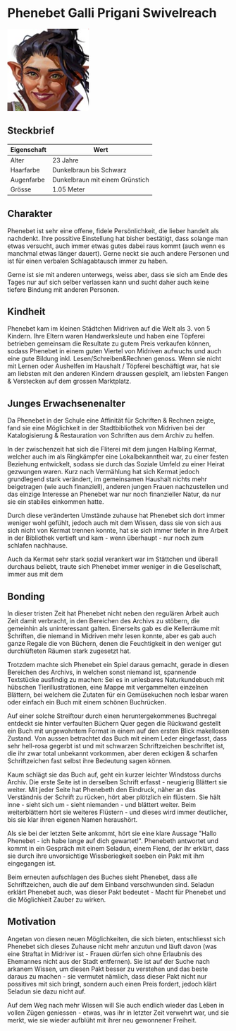 # Phenebet Galli Prigani Swivelreach
![Phenebet](./phenebet.png)


## Steckbrief
| Eigenschaft  |  Wert  |
|---|---|
|  Alter  |  23 Jahre  |
|  Haarfarbe  |  Dunkelbraun bis Schwarz  |
|  Augenfarbe  |  Dunkelbraun mit einem Grünstich  |
|  Grösse  |  1.05 Meter  |

## Charakter
Phenebet ist sehr eine offene, fidele Persönlichkeit, die lieber handelt als nachdenkt. Ihre possitive Einstellung hat bisher bestätigt, dass solange man etwas versucht, auch immer etwas gutes dabei raus kommt (auch wenn es manchmal etwas länger dauert). Gerne neckt sie auch andere Personen und ist für einen verbalen Schlagabtausch immer zu haben.

Gerne ist sie mit anderen unterwegs, weiss aber, dass sie sich am Ende des Tages nur auf sich selber verlassen kann und sucht daher auch keine tiefere Bindung mit anderen Personen.

## Kindheit
Phenebet kam im kleinen Städtchen Midriven auf die Welt als 3. von 5 Kindern. Ihre Eltern waren Handwerksleute und haben eine Töpferei betrieben gemeinsam die Resultate zu gutem Preis verkaufen können, sodass Phenebet in einem guten Viertel von Midriven aufwuchs und auch eine gute Bildung inkl. Lesen/Schreiben&Rechnen genoss. Wenn sie nicht mit Lernen oder Aushelfen im Haushalt / Töpferei beschäftigt war, hat sie am liebsten mit den anderen Kindern draussen gespielt, am liebsten Fangen & Verstecken auf dem grossen Marktplatz.

## Junges Erwachsenenalter
Da Phenebet in der Schule eine Affinität für Schriften & Rechnen zeigte, fand sie eine Möglichkeit in der Stadtbibliothek von Midriven bei der Katalogisierung & Restauration von Schriften aus dem Archiv zu helfen.

In der zwischenzeit hat sich die Fliterei mit dem jungen Halbling Kermat, welcher auch im als Ringkämpfer eine Lokalbekanntheit war, zu einer festen Beziehung entwickelt, sodass sie durch das Soziale Umfeld zu einer Heirat gezwungen waren. Kurz nach Vermählung hat sich Kermat jedoch grundlegend stark verändert, im gemeinsamen Haushalt nichts mehr beigetragen (wie auch finanziell), anderen jungen Frauen nachzustellen und das einzige Interesse an Phenebet war nur noch finanzieller Natur, da nur sie ein stabiles einkommen hatte.

Durch diese veränderten Umstände zuhause hat Phenebet sich dort immer weniger wohl gefühlt, jedoch auch mit dem Wissen, dass sie von sich aus sich nicht von Kermat trennen konnte, hat sie sich immer tiefer in ihre Arbeit in der Bibliothek vertieft und kam - wenn überhaupt - nur noch zum schlafen nachhause.

Auch da Kermat sehr stark sozial verankert war im Stättchen und überall durchaus beliebt, traute sich Phenebet immer weniger in die Gesellschaft, immer aus mit dem

## Bonding
In dieser tristen Zeit hat Phenebet nicht neben den regulären Arbeit auch Zeit damit verbracht, in den Bereichen des Archivs zu stöbern, die gemeinhin als uninteressant galten. Einerseits gab es die Kellerräume mit Schriften, die niemand in Midriven mehr lesen konnte, aber es gab auch ganze Regale die von Büchern, denen die Feuchtigkeit in den weniger gut durchlüfteten Räumen stark zugesetzt hat.

Trotzdem machte sich Phenebet ein Spiel daraus gemacht, gerade in diesen Bereichen des Archivs, in welchen sonst niemand ist, spannende Textstücke ausfindig zu machen: Sei es in unlesbares Naturkundebuch mit hübschen Tierillustrationen, eine Mappe mit vergammelten einzelnen Blättern, bei welchem die Zutaten für ein Gemüsekuchen noch lesbar waren oder einfach ein Buch mit einem schönen Buchrücken.

Auf einer solche Streiftour durch einen heruntergekommenes Buchregal entdeckt sie hinter verfaulten Büchern Quer gegen die Rückwand gestellt ein Buch mit ungewohntem Format in einem auf den ersten Blick makellosen Zustand. Von aussen betrachtet das Buch mit einem Leder eingefasst, dass sehr hell-rosa gegerbt ist und mit schwarzen Schriftzeichen beschriftet ist, die ihr zwar total unbekannt vorkommen, aber deren eckigen & scharfen Schriftzeichen fast selbst ihre Bedeutung sagen können.

Kaum schlägt sie das Buch auf, geht ein kurzer leichter Windstoss durchs Archiv. Die erste Seite ist in derselben Schrift erfasst - neugierig Blättert sie weiter. Mit jeder Seite hat Phenebeth den Eindruck, näher an das Verständnis der Schrift zu rücken, hört aber plötzlich ein flüstern. Sie hält inne - sieht sich um - sieht niemanden - und blättert weiter. Beim weiterblättern hört sie weiteres Flüstern - und dieses wird immer deutlicher, bis sie klar ihren eigenen Namen heraushört.

Als sie bei der letzten Seite ankommt, hört sie eine klare Aussage "Hallo Phenebet - ich habe lange auf dich gewartet!". Phenebeth antwortet und kommt in ein Gespräch mit einem Seladun, einem Fiend, der ihr erklärt, dass sie durch ihre unvorsichtige Wissberiegkeit soeben ein Pakt mit ihm eingegangen ist.

Beim erneuten aufschlagen des Buches sieht Phenebet, dass alle Schriftzeichen, auch die auf dem Einband verschwunden sind. Seladun erklärt Phenebet auch, was dieser Pakt bedeutet - Macht für Phenebet und die Möglichkeit Zauber zu wirken.

## Motivation
Angetan von diesen neuen Möglichkeiten, die sich bieten, entschliesst sich Phenebet sich dieses Zuhause nicht mehr anzutun und läuft davon (was eine Straftat in Midriver ist - Frauen dürfen sich ohne Erlaubnis des Ehemannes nicht aus der Stadt entfernen). Sie ist auf der Suche nach arkanem Wissen, um diesen Pakt besser zu verstehen und das beste daraus zu machen - sie vermutet nämlich, dass dieser Pakt nicht nur possitives mit sich bringt, sondern auch einen Preis fordert, jedoch klärt Seladun sie dazu nicht auf.

Auf dem Weg nach mehr Wissen will Sie auch endlich wieder das Leben in vollen Zügen geniessen - etwas, was ihr in letzter Zeit verwehrt war, und sie merkt, wie sie wieder aufblüht mit ihrer neu gewonnener Freiheit.
